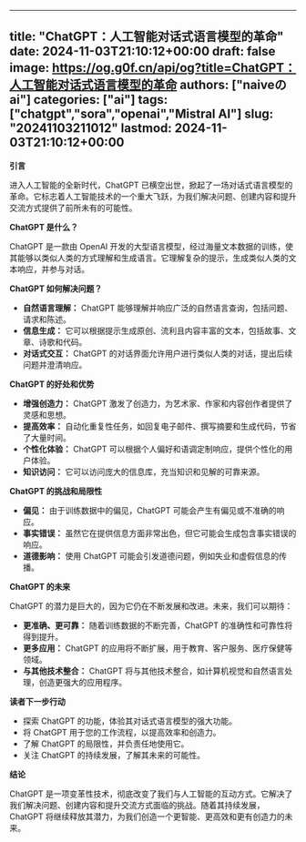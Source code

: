 
---
title: "ChatGPT：人工智能对话式语言模型的革命"
date: 2024-11-03T21:10:12+00:00
draft: false
image: https://og.g0f.cn/api/og?title=ChatGPT：人工智能对话式语言模型的革命
authors: ["naiveのai"]
categories: ["ai"]
tags: ["chatgpt","sora","openai","Mistral AI"]
slug: "20241103211012"
lastmod: 2024-11-03T21:10:12+00:00
---
**引言**

进入人工智能的全新时代，ChatGPT 已横空出世，掀起了一场对话式语言模型的革命。它标志着人工智能技术的一个重大飞跃，为我们解决问题、创建内容和提升交流方式提供了前所未有的可能性。

**ChatGPT 是什么？**

ChatGPT 是一款由 OpenAI 开发的大型语言模型，经过海量文本数据的训练，使其能够以类似人类的方式理解和生成语言。它理解复杂的提示，生成类似人类的文本响应，并参与对话。

**ChatGPT 如何解决问题？**

* **自然语言理解：** ChatGPT 能够理解并响应广泛的自然语言查询，包括问题、请求和陈述。
* **信息生成：** 它可以根据提示生成原创、流利且内容丰富的文本，包括故事、文章、诗歌和代码。
* **对话式交互：** ChatGPT 的对话界面允许用户进行类似人类的对话，提出后续问题并澄清响应。

**ChatGPT 的好处和优势**

* **增强创造力：** ChatGPT 激发了创造力，为艺术家、作家和内容创作者提供了灵感和思想。
* **提高效率：** 自动化重复性任务，如回复电子邮件、撰写摘要和生成代码，节省了大量时间。
* **个性化体验：** ChatGPT 可以根据个人偏好和语调定制响应，提供个性化的用户体验。
* **知识访问：** 它可以访问庞大的信息库，充当知识和见解的可靠来源。

**ChatGPT 的挑战和局限性**

* **偏见：** 由于训练数据中的偏见，ChatGPT 可能会产生有偏见或不准确的响应。
* **事实错误：** 虽然它在提供信息方面非常出色，但它可能会生成包含事实错误的响应。
* **道德影响：** 使用 ChatGPT 可能会引发道德问题，例如失业和虚假信息的传播。

**ChatGPT 的未来**

ChatGPT 的潜力是巨大的，因为它仍在不断发展和改进。未来，我们可以期待：

* **更准确、更可靠：** 随着训练数据的不断完善，ChatGPT 的准确性和可靠性将得到提升。
* **更多应用：** ChatGPT 的应用将不断扩展，用于教育、客户服务、医疗保健等领域。
* **与其他技术整合：** ChatGPT 将与其他技术整合，如计算机视觉和自然语言处理，创造更强大的应用程序。

**读者下一步行动**

* 探索 ChatGPT 的功能，体验其对话式语言模型的强大功能。
* 将 ChatGPT 用于您的工作流程，以提高效率和创造力。
* 了解 ChatGPT 的局限性，并负责任地使用它。
* 关注 ChatGPT 的持续发展，了解其未来的可能性。

**结论**

ChatGPT 是一项变革性技术，彻底改变了我们与人工智能的互动方式。它解决了我们解决问题、创建内容和提升交流方式面临的挑战。随着其持续发展，ChatGPT 将继续释放其潜力，为我们创造一个更智能、更高效和更有创造力的未来。